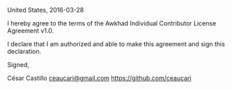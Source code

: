 United States, 2016-03-28

I hereby agree to the terms of the Awkhad Individual Contributor License
Agreement v1.0.

I declare that I am authorized and able to make this agreement and sign this
declaration.

Signed,

César Castillo ceaucari@gmail.com https://github.com/ceaucari

